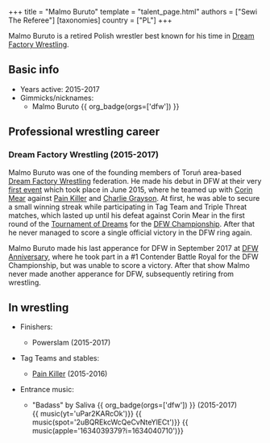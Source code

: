 +++
title = "Malmo Buruto"
template = "talent_page.html"
authors = ["Sewi The Referee"]
[taxonomies]
country = ["PL"]
+++

Malmo Buruto is a retired Polish wrestler best known for his time in [Dream Factory Wrestling](@/o/dfw.md).

## Basic info

* Years active: 2015-2017
* Gimmicks/nicknames:
  - Malmo Buruto {{ org_badge(orgs=['dfw']) }}

## Professional wrestling career

### Dream Factory Wrestling (2015-2017)

Malmo Buruto was one of the founding members of Toruń area-based [Dream Factory Wrestling](@/o/dfw.md) federation. He made his debut in DFW at their very [first event](@/e/dfw/2015-06-20-dfw-showcase.md) which took place in June 2015, where he teamed up with [Corin Mear](@/w/corin-mear.md) against [Pain Killer](@/w/pain-killer.md) and [Charlie Grayson](@/w/madman-charlie.md). At first, he was able to secure a small winning streak while participating in Tag Team and Triple Threat matches, which lasted up until his defeat against Corin Mear in the first round of the [Tournament of Dreams](@/e/dfw/2016-06-11-dfw-tournament-of-dreams-1.md) for the [DFW Championship](@/c/dfw-championship.md). After that he never managed to score a single official victory in the DFW ring again.

Malmo Buruto made his last apperance for DFW in September 2017 at [DFW Anniversary](@/e/dfw/2017-09-30-dfw-anniversary.md), where he took part in a #1 Contender Battle Royal for the DFW Championship, but was unable to score a victory. After that show Malmo never made another apperance for DFW, subsequently retiring from wrestling.

## In wrestling

* Finishers:
  - Powerslam (2015-2017)

* Tag Teams and stables:
  - [Pain Killer](@/w/pain-killer.md) (2015-2016)

* Entrance music:
  - "Badass" by Saliva
 {{ org_badge(orgs=['dfw']) }} (2015-2017) <br>
 {{ music(yt='uPar2KARcOk')}}
 {{ music(spot='2uBQREkcWcQeCvNteYlECt')}}
 {{ music(apple='1634039379?i=1634040710')}}
